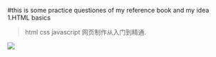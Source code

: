 #this is some practice questiones of my reference book and my idea  
1.HTML basics
>html css javascript 网页制作从入门到精通.


![](https://www.epubit.com/oldres/writeBookImg/9C628455-F3C9-4A12-8F68-468B1068C459)

